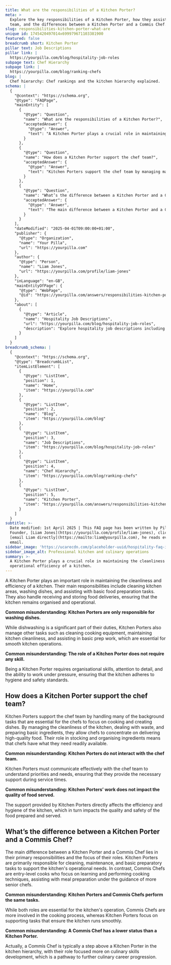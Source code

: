 ```yaml
---
title: What are the responsibilities of a Kitchen Porter?
meta: >
  Explore the key responsibilities of a Kitchen Porter, how they assist the chef
  team, and the differences between a Kitchen Porter and a Commis Chef.
slug: responsibilities-kitchen-porter-what-are
unique id: 1745420497014x699979671103381900
featured: false
breadcrumb short: Kitchen Porter
pillar text: Job Descriptions
pillar link: |
  https://yourpilla.com/blog/hospitality-job-roles
subpage text: Chef Hierarchy
subpage link: |
  https://yourpilla.com/blog/ranking-chefs
blog: |
  Chef hierarchy: Chef rankings and the kitchen hierarchy explained.
schema: |
  {
    "@context": "https://schema.org",
    "@type": "FAQPage",
    "mainEntity": [
      {
        "@type": "Question",
        "name": "What are the responsibilities of a Kitchen Porter?",
        "acceptedAnswer": {
          "@type": "Answer",
          "text": "A Kitchen Porter plays a crucial role in maintaining the cleanliness and operational efficiency of a kitchen. Their responsibilities extend beyond washing dishes; they clean kitchen areas, assist with basic food preparation tasks, and manage receiving and storing food deliveries. This broad range of duties ensures the kitchen remains well-organized and functional."
        }
      },
      {
        "@type": "Question",
        "name": "How does a Kitchen Porter support the chef team?",
        "acceptedAnswer": {
          "@type": "Answer",
          "text": "Kitchen Porters support the chef team by managing many essential background tasks, including maintaining kitchen cleanliness, handling waste, and preparing basic ingredients. This support allows chefs to focus on cooking and delivering high-quality dishes. Effective communication with the chef team is crucial to understand their needs and priorities, providing necessary support during service times."
        }
      },
      {
        "@type": "Question",
        "name": "What’s the difference between a Kitchen Porter and a Commis Chef?",
        "acceptedAnswer": {
          "@type": "Answer",
          "text": "The main difference between a Kitchen Porter and a Commis Chef is their focus and responsibilities. Kitchen Porters are primarily responsible for cleaning, maintenance, and basic tasks to support the kitchen's operational needs. On the other hand, Commis Chefs are entry-level cooks who focus on learning cooking techniques and assisting in meal preparation under the guidance of more senior chefs."
        }
      }
    ],
    "dateModified": "2025-04-01T09:00:00+01:00",
    "publisher": {
      "@type": "Organization",
      "name": "Your Pilla",
      "url": "https://yourpilla.com"
    },
    "author": {
      "@type": "Person",
      "name": "Liam Jones",
      "url": "https://yourpilla.com/profile/liam-jones"
    },
    "inLanguage": "en-GB",
    "mainEntityOfPage": {
      "@type": "WebPage",
      "@id": "https://yourpilla.com/answers/responsibilities-kitchen-porter-what-are"
    },
    "about": [
      {
        "@type": "Article",
        "name": "Hospitality Job Descriptions",
        "url": "https://yourpilla.com/blog/hospitality-job-roles",
        "description": "Explore hospitality job descriptions including specific duties and tasks for various roles within the industry."
      }
    ]
  }
breadcrumb_schema: |
  {
    "@context": "https://schema.org",
    "@type": "BreadcrumbList",
    "itemListElement": [
      {
        "@type": "ListItem",
        "position": 1,
        "name": "Home",
        "item": "https://yourpilla.com"
      },
      {
        "@type": "ListItem",
        "position": 2,
        "name": "Blog",
        "item": "https://yourpilla.com/blog"
      },
      {
        "@type": "ListItem",
        "position": 3,
        "name": "Job Descriptions",
        "item": "https://yourpilla.com/blog/hospitality-job-roles"
      },
      {
        "@type": "ListItem",
        "position": 4,
        "name": "Chef Hierarchy",
        "item": "https://yourpilla.com/blog/ranking-chefs"
      },
      {
        "@type": "ListItem",
        "position": 5,
        "name": "Kitchen Porter",
        "item": "https://yourpilla.com/answers/responsibilities-kitchen-porter-what-are"
      }
    ]
  }
subtitle: >-
  Date modified: 1st April 2025 | This FAQ page has been written by Pilla
  Founder, [Liam Jones](https://yourpilla.com/profile/liam-jones), click to
  [email Liam directly](https://mailto:liam@yourpilla.com), he reads every
  email.
sidebar_image: 'https://ucarecdn.com/placeholder-uuid/hospitality-faq-image.jpg'
sidebar_image_alt: Professional kitchen and culinary operations
summary: >-
  A Kitchen Porter plays a crucial role in maintaining the cleanliness and
  operational efficiency of a kitchen.
---
```

A Kitchen Porter plays an important role in maintaining the cleanliness and efficiency of a kitchen. Their main responsibilities include cleaning kitchen areas, washing dishes, and assisting with basic food preparation tasks. They also handle receiving and storing food deliveries, ensuring that the kitchen remains organised and operational.

**Common misunderstanding: Kitchen Porters are only responsible for washing dishes.**

While dishwashing is a significant part of their duties, Kitchen Porters also manage other tasks such as cleaning cooking equipment, maintaining kitchen cleanliness, and assisting in basic prep work, which are essential for smooth kitchen operations.

**Common misunderstanding: The role of a Kitchen Porter does not require any skill.**

Being a Kitchen Porter requires organisational skills, attention to detail, and the ability to work under pressure, ensuring that the kitchen adheres to hygiene and safety standards.

## How does a Kitchen Porter support the chef team?

Kitchen Porters support the chef team by handling many of the background tasks that are essential for the chefs to focus on cooking and creating dishes. By managing the cleanliness of the kitchen, dealing with waste, and preparing basic ingredients, they allow chefs to concentrate on delivering high-quality food. Their role in stocking and organising ingredients means that chefs have what they need readily available.

**Common misunderstanding: Kitchen Porters do not interact with the chef team.**

Kitchen Porters must communicate effectively with the chef team to understand priorities and needs, ensuring that they provide the necessary support during service times.

**Common misunderstanding: Kitchen Porters’ work does not impact the quality of food served.**

The support provided by Kitchen Porters directly affects the efficiency and hygiene of the kitchen, which in turn impacts the quality and safety of the food prepared and served.

## What’s the difference between a Kitchen Porter and a Commis Chef?

The main difference between a Kitchen Porter and a Commis Chef lies in their primary responsibilities and the focus of their roles. Kitchen Porters are primarily responsible for cleaning, maintenance, and basic preparatory tasks to support the kitchen's operational needs. In contrast, Commis Chefs are entry-level cooks who focus on learning and performing cooking techniques, assisting with meal preparation under the guidance of more senior chefs.

**Common misunderstanding: Kitchen Porters and Commis Chefs perform the same tasks.**

While both roles are essential for the kitchen's operation, Commis Chefs are more involved in the cooking process, whereas Kitchen Porters focus on supporting tasks that ensure the kitchen runs smoothly.

**Common misunderstanding: A Commis Chef has a lower status than a Kitchen Porter.**

Actually, a Commis Chef is typically a step above a Kitchen Porter in the kitchen hierarchy, with their role focused more on culinary skills development, which is a pathway to further culinary career progression.
